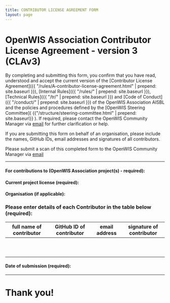 ```yaml
---
title: CONTRIBUTOR LICENSE AGREEMENT FORM
layout: page
---
```


# OpenWIS Association Contributor License Agreement - version 3 (CLAv3)

By completing and submitting this form, you confirm that you have read, understood and accept the current version of the [Contributor License Agreement]({{ "/rules/A-contributor-license-agreement.html" | prepend: site.baseurl }}), [Internal Rules]({{ "/rules/" | prepend: site.baseurl }}), [Technical Rules]({{ "/tr/" | prepend: site.baseurl }}) and [Code of Conduct]({{ "/conduct/" | prepend: site.baseurl }}) of the OpenWIS Association AISBL and the policies and procedures defined by the [OpenWIS Steering Committee]( {{"/structure/steering-committee.html" | prepend: site.baseurl}} ).  If required, please contact the OpenWIS Community Manager via [email](mailto:contact@openwis.io) for further clarification or help.

If you are submitting this form on behalf of an organisation, please include the names, GitHub IDs, email addresses and signatures of all contributors.

Please submit a scan of this completed form to the OpenWIS Community Manager via [email](mailto:contact@openwis.io)

----

#### For contributions to (OpenWIS Association project(s) - required):

#### Current project license (required):

#### Organisation (if applicable):

### Please enter details of each Contributor in the table below (required):

full name of contributor | GitHub ID of contributor | email address | signature of contributor
---|---|---|---
 | | |
 | | |
 | | |
 | | |
 | | |
 | | |
 | | |
 | | |
 | | |
 | | |

#### Date of submission (required):  

----

# Thank you!
